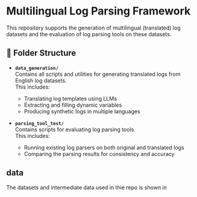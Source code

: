 # Multilingual Log Parsing Framework

This repository supports the generation of multilingual (translated) log datasets and the evaluation of log parsing tools on these datasets.

## 📁 Folder Structure

- **`data_generation/`**  
  Contains all scripts and utilities for generating translated logs from English log datasets.  
  This includes:
  - Translating log templates using LLMs
  - Extracting and filling dynamic variables
  - Producing synthetic logs in multiple languages

- **`parsing_tool_test/`**  
  Contains scripts for evaluating log parsing tools.  
  This includes:
  - Running existing log parsers on both original and translated logs
  - Comparing the parsing results for consistency and accuracy

 ## data
 The datasets and intermediate data used in thie repo is shown in
